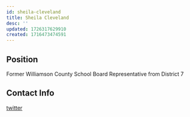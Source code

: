 ```yaml
---
id: sheila-cleveland
title: Sheila Cleveland
desc: ''
updated: 1726317629910
created: 1716473474591
---
```


## Position

Former Williamson County School Board Representative from District 7

## Contact Info

[twitter](https://x.com/ClevelandDist7)
